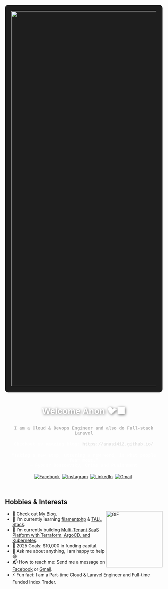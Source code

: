 <div style="text-align: center; background-color: #1e1e1e; padding: 20px; border-radius: 10px;">
  <img align="center" alt="visitors" src="https://c.tenor.com/A-TvhEb_HE8AAAAC/kizumonogatari-anime.gif" width="1200"/>
</div>

<h1 style="font-family: 'Arial', sans-serif; color: #fff; text-shadow: 2px 2px 8px rgba(0, 0, 0, 0.6);" align="center"><b>Welcome Anon 🐦‍⬛</b></h1>

<h4 style="color: #b0b0b0; font-family: 'Courier New', monospace;" align="center"><b>I am a Cloud & Devops Engineer and also do Full-stack Laravel</b></h4>

<h4 style="color: #fff; font-family: 'Courier New', monospace;" align="center">
  Checkout my amazing blog: <a href="https://anas1412.github.io/" style="color: #e2e2e2; text-decoration: none; font-weight: bold;">https://anas1412.github.io/</a>
</h4>

<h4 style="color: #fff; font-family: 'Courier New', monospace;" align="center"><b>
  “Taking a new step, uttering a new word, is what people fear most.” <br> 
  ― Fyodor Dostoevsky, Crime and Punishment</b>
</h4>

<p align="center">
  <a href="https://www.facebook.com/anasb1412"><img src="https://img.shields.io/badge/facebook-%231877F2.svg?&style=for-the-badge&logo=facebook&logoColor=white" alt="Facebook" /></a>&nbsp;
  <a href="https://www.instagram.com/villainesthetic/"><img src="https://img.shields.io/badge/instagram-%23E4405F.svg?&style=for-the-badge&logo=instagram&logoColor=white" alt="Instagram" /></a>&nbsp;
  <a href="https://tn.linkedin.com/in/anas-bassoumi/"><img src="https://img.shields.io/badge/linkedin-%230077B5.svg?&style=for-the-badge&logo=linkedin&logoColor=white" alt="LinkedIn" /></a>&nbsp;
  <a href="https://mail.google.com/mail/?view=cm&fs=1&to=anasbassoumi@gmail.com"><img src="https://img.shields.io/badge/gmail-%23D14836.svg?&style=for-the-badge&logo=gmail&logoColor=white" alt="Gmail"/></a>&nbsp;
</p>

<br>

<h2> Hobbies & Interests</h2>

<img align="right" height="180px" alt="GIF" src="https://i.pinimg.com/originals/c8/cc/44/c8cc44d4a558a872b28b82cc738c3d39.gif" />

- 🧗 Check out [My Blog](https://github.io/anas1412).
- 🌱 I’m currently learning [filamentphp](https://filamentphp.com/) & [TALL Stack](https://tallstack.dev/).
- 🔭 I’m currently building [Multi-Tenant SaaS Platform with Terraform, ArgoCD, and Kubernetes](https://github.com/anas1412/multi-tenant-saas-platform).
- 🥅 2025 Goals: $10,000 in funding capital.
- 💬 Ask me about anything, I am happy to help :smile:
- 📬 How to reach me: Send me a message on [Facebook](https://www.facebook.com/anasb1412/) or [Gmail](https://mail.google.com/mail/?view=cm&fs=1&to=anasbassoumi@gmail.com).
- ⚡ Fun fact: I am a Part-time Cloud & Laravel Engineer and Full-time Funded Index Trader.
